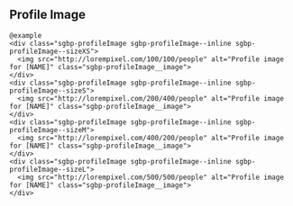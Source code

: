 ## Profile Image

    @example
    <div class="sgbp-profileImage sgbp-profileImage--inline sgbp-profileImage--sizeXS">
      <img src="http://lorempixel.com/100/100/people" alt="Profile image for [NAME]" class="sgbp-profileImage__image">
    </div>
    <div class="sgbp-profileImage sgbp-profileImage--inline sgbp-profileImage--sizeS">
      <img src="http://lorempixel.com/200/400/people" alt="Profile image for [NAME]" class="sgbp-profileImage__image">
    </div>
    <div class="sgbp-profileImage sgbp-profileImage--inline sgbp-profileImage--sizeM">
      <img src="http://lorempixel.com/400/200/people" alt="Profile image for [NAME]" class="sgbp-profileImage__image">
    </div>
    <div class="sgbp-profileImage sgbp-profileImage--inline sgbp-profileImage--sizeL">
      <img src="http://lorempixel.com/500/500/people" alt="Profile image for [NAME]" class="sgbp-profileImage__image">
    </div>
